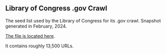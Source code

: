 ## Library of Congress .gov Crawl 

The seed list used by the Library of Congress for its .gov crawl.  Snapshot generated in February, 2024.  

[The file is located here](https://raw.githubusercontent.com/GSA/federal-website-index/refs/heads/main/data/dataset/loc-seeds.csv).  

It contains roughly 13,500 URLs.  
